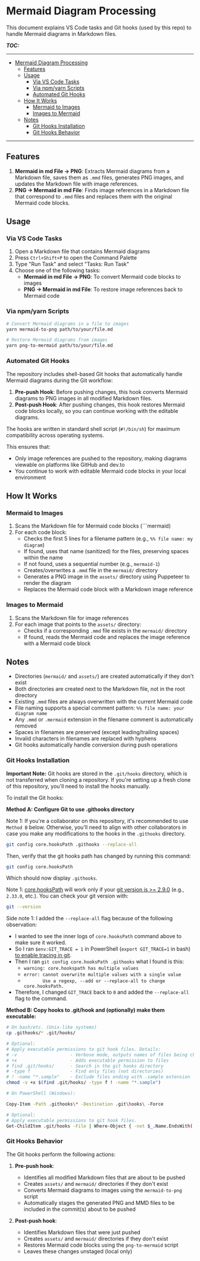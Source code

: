 



# Mermaid Diagram Processing

This document explains VS Code tasks and Git hooks (used by this repo) to handle Mermaid diagrams in Markdown files.

***TOC:***

---
- [Mermaid Diagram Processing](#mermaid-diagram-processing)
  - [Features](#features)
  - [Usage](#usage)
    - [Via VS Code Tasks](#via-vs-code-tasks)
    - [Via npm/yarn Scripts](#via-npmyarn-scripts)
    - [Automated Git Hooks](#automated-git-hooks)
  - [How It Works](#how-it-works)
    - [Mermaid to Images](#mermaid-to-images)
    - [Images to Mermaid](#images-to-mermaid)
  - [Notes](#notes)
    - [Git Hooks Installation](#git-hooks-installation)
    - [Git Hooks Behavior](#git-hooks-behavior)
---


## Features

1. **Mermaid in md File -> PNG**: Extracts Mermaid diagrams from a Markdown file, saves them as `.mmd` files, generates PNG images, and updates the Markdown file with image references.
2. **PNG -> Mermaid in md File**: Finds image references in a Markdown file that correspond to `.mmd` files and replaces them with the original Mermaid code blocks.

## Usage

### Via VS Code Tasks

1. Open a Markdown file that contains Mermaid diagrams
2. Press `Ctrl+Shift+P` to open the Command Palette
3. Type "Run Task" and select "Tasks: Run Task"
4. Choose one of the following tasks:
   - **Mermaid in md File -> PNG**: To convert Mermaid code blocks to images
   - **PNG -> Mermaid in md File**: To restore image references back to Mermaid code

### Via npm/yarn Scripts

```bash
# Convert Mermaid diagrams in a file to images
yarn mermaid-to-png path/to/your/file.md

# Restore Mermaid diagrams from images
yarn png-to-mermaid path/to/your/file.md
```

### Automated Git Hooks

The repository includes shell-based Git hooks that automatically handle Mermaid diagrams during the Git workflow:

1. **Pre-push Hook**: Before pushing changes, this hook converts Mermaid diagrams to PNG images in all modified Markdown files.
2. **Post-push Hook**: After pushing changes, this hook restores Mermaid code blocks locally, so you can continue working with the editable diagrams.

The hooks are written in standard shell script (`#!/bin/sh`) for maximum compatibility across operating systems.

This ensures that:
- Only image references are pushed to the repository, making diagrams viewable on platforms like GitHub and dev.to
- You continue to work with editable Mermaid code blocks in your local environment

## How It Works

### Mermaid to Images

1. Scans the Markdown file for Mermaid code blocks (```mermaid)
2. For each code block:
   - Checks the first 5 lines for a filename pattern (e.g., `%% file name: my diagram`)
   - If found, uses that name (sanitized) for the files, preserving spaces within the name
   - If not found, uses a sequential number (e.g., `mermaid-1`)
   - Creates/overwrites a `.mmd` file in the `mermaid/` directory
   - Generates a PNG image in the `assets/` directory using Puppeteer to render the diagram
   - Replaces the Mermaid code block with a Markdown image reference

### Images to Mermaid

1. Scans the Markdown file for image references
2. For each image that points to the `assets/` directory:
   - Checks if a corresponding `.mmd` file exists in the `mermaid/` directory
   - If found, reads the Mermaid code and replaces the image reference with a Mermaid code block

## Notes

- Directories (`mermaid/` and `assets/`) are created automatically if they don't exist
- Both directories are created next to the Markdown file, not in the root directory
- Existing `.mmd` files are always overwritten with the current Mermaid code
- File naming supports a special comment pattern: `%% file name: your diagram name`
- Any `.mmd` or `.mermaid` extension in the filename comment is automatically removed
- Spaces in filenames are preserved (except leading/trailing spaces)
- Invalid characters in filenames are replaced with hyphens
- Git hooks automatically handle conversion during push operations

### Git Hooks Installation

**Important Note:** Git hooks are stored in the `.git/hooks` directory, which is not transferred when cloning a repository. If you're setting up a fresh clone of this repository, you'll need to install the hooks manually.

To install the Git hooks:

**Method A: Configure Git to use .githooks directory**

Note 1: If you're a collaborator on this repository, it's recommended to use `Method B` below. Otherwise, you'll need to align with other collaborators in case you make any modifications to the hooks in the `.githooks` directory.

```bash
git config core.hooksPath .githooks --replace-all
```

Then, verify that the git hooks path has changed by running this command:

```bash
git config core.hooksPath
```

Which should now display `.githooks`.

Note 1: [core.hooksPath](https://git-scm.com/docs/githooks/2.9.5#_description) will work only if your [git version is >= 2.9.0](https://github.blog/open-source/git/git-2-9-has-been-released/#:~:text=You%20can%20now%20specify%20a%20custom%20path%20for%20hooks) (e.g., `2.33.0`, etc.). You can check your git version with:

```bash
git --version
```

Side note 1: I added the `--replace-all` flag because of the following observation:
* I wanted to see the inner logs of `core.hooksPath` command above to make sure it worked.
* So I ran `$env:GIT_TRACE = 1` in PowerShell (`export GIT_TRACE=1` in bash) [to enable tracing in git](https://stackoverflow.com/a/55599672/13626137).
* Then I ran `git config core.hooksPath .githooks` what I found is this:
  * `warning: core.hookspath has multiple values`
  * `error: cannot overwrite multiple values with a single value`
  * `       Use a regexp, --add or --replace-all to change core.hooksPath.`
* Therefore, I changed `GIT_TRACE` back to `0` and added the `--replace-all` flag to the command.


**Method B: Copy hooks to .git/hook and (optionally) make them executable:**

```bash
# On bash/etc. (Unix-like systems)
cp .githooks/* .git/hooks/

# Optional:
# Apply executable permissions to git hook files. Details:
# -v                    - Verbose mode, outputs names of files being changed
# +x                    - Adds executable permission to files
# find .git/hooks/      - Search in the git hooks directory
# -type f               - Find only files (not directories)
# ! -name "*.sample"    - Exclude files ending with .sample extension
chmod -v +x $(find .git/hooks/ -type f ! -name "*.sample")

# On PowerShell (Windows):

Copy-Item -Path .githooks\* -Destination .git\hooks\ -Force

# Optional:
# Apply executable permissions to git hook files.
Get-ChildItem .git/hooks -File | Where-Object { -not $_.Name.EndsWith('.sample') } | ForEach-Object { Set-ItemProperty -Path $_.FullName -Name IsReadOnly -Value $false }
```

### Git Hooks Behavior

The Git hooks perform the following actions:

1. **Pre-push hook**:
   - Identifies all modified Markdown files that are about to be pushed
   - Creates `assets/` and `mermaid/` directories if they don't exist
   - Converts Mermaid diagrams to images using the `mermaid-to-png` script
   - Automatically stages the generated PNG and MMD files to be included in the commit(s) about to be pushed

2. **Post-push hook**:
   - Identifies Markdown files that were just pushed
   - Creates `assets/` and `mermaid/` directories if they don't exist
   - Restores Mermaid code blocks using the `png-to-mermaid` script
   - Leaves these changes unstaged (local only)
